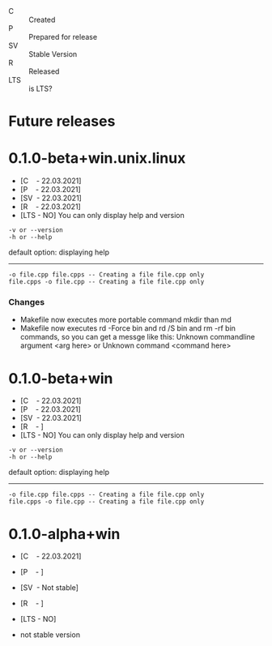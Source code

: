 <dl>
    <dt>C</dt>
    <dd>Created</dd>
    <dt>P</dt>
    <dd>Prepared for release</dd>
    <dt>SV</dt>
    <dd>Stable Version</dd>
    <dt>R</dt>
    <dd>Released</dd>
    <dt>LTS</dt>
    <dd>is LTS?</dd>
</dl>

# Future releases

# 0.1.0-beta+win.unix.linux
- [C&nbsp;&nbsp;&nbsp; - 22.03.2021]
- [P&nbsp;&nbsp;&nbsp; - 22.03.2021]
- [SV&nbsp; - 22.03.2021]
- [R&nbsp;&nbsp;&nbsp; - 22.03.2021]
- [LTS - NO]
You can only display help and version
```
-v or --version
-h or --help
```
default option: displaying help

--------
    -o file.cpp file.cpps -- Creating a file file.cpp only
    file.cpps -o file.cpp -- Creating a file file.cpp only

### Changes
- Makefile now executes more portable command mkdir than md
- Makefile now executes rd -Force bin and rd /S bin and rm -rf bin commands, so you can get a messge like this:
  Unknown commandline argument &lt;arg here&gt; or
  Unknown command &lt;command here&gt;

# 0.1.0-beta+win
- [C&nbsp;&nbsp;&nbsp; - 22.03.2021]
- [P&nbsp;&nbsp;&nbsp; - 22.03.2021]
- [SV&nbsp; - 22.03.2021]
- [R&nbsp;&nbsp;&nbsp; - ]
- [LTS - NO]
You can only display help and version
```
-v or --version
-h or --help
```
default option: displaying help

--------
    -o file.cpp file.cpps -- Creating a file file.cpp only
    file.cpps -o file.cpp -- Creating a file file.cpp only

# 0.1.0-alpha+win
- [C&nbsp;&nbsp;&nbsp; - 22.03.2021]
- [P&nbsp;&nbsp;&nbsp; - ]
- [SV&nbsp; - Not stable]
- [R&nbsp;&nbsp;&nbsp; - ]
- [LTS - NO]

- not stable version
